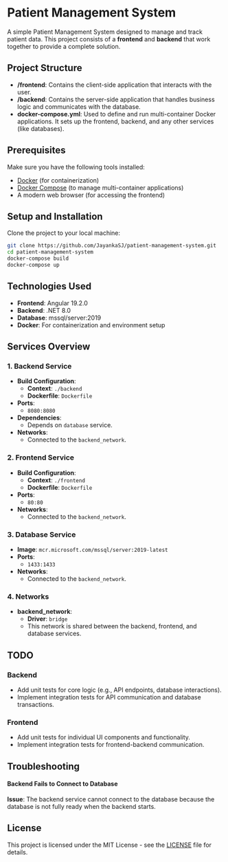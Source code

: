 # Patient Management System

A simple Patient Management System designed to manage and track patient data. This project consists of a **frontend** and **backend** that work together to provide a complete solution.

## Project Structure

- **/frontend**: Contains the client-side application that interacts with the user.
- **/backend**: Contains the server-side application that handles business logic and communicates with the database.
- **docker-compose.yml**: Used to define and run multi-container Docker applications. It sets up the frontend, backend, and any other services (like databases).

## Prerequisites

Make sure you have the following tools installed:

- [Docker](https://www.docker.com/get-started) (for containerization)
- [Docker Compose](https://docs.docker.com/compose/install/) (to manage multi-container applications)
- A modern web browser (for accessing the frontend)

## Setup and Installation

Clone the project to your local machine:

```bash
git clone https://github.com/JayankaSJ/patient-management-system.git
cd patient-management-system
docker-compose build
docker-compose up
```

## Technologies Used

- **Frontend**: Angular 19.2.0
- **Backend**: .NET 8.0
- **Database**: mssql/server:2019
- **Docker**: For containerization and environment setup

## Services Overview

### 1. **Backend Service**

- **Build Configuration**:
  - **Context**: `./backend`
  - **Dockerfile**: `Dockerfile`
- **Ports**:
  - `8080:8080`
- **Dependencies**:
  - Depends on `database` service.
- **Networks**:
  - Connected to the `backend_network`.

### 2. **Frontend Service**

- **Build Configuration**:
  - **Context**: `./frontend`
  - **Dockerfile**: `Dockerfile`
- **Ports**:
  - `80:80`
- **Networks**:
  - Connected to the `backend_network`.

### 3. **Database Service**

- **Image**: `mcr.microsoft.com/mssql/server:2019-latest`
- **Ports**:
  - `1433:1433`
- **Networks**:
  - Connected to the `backend_network`.

### 4. Networks

- **backend_network**:
  - **Driver**: `bridge`
  - This network is shared between the backend, frontend, and database services.

## TODO

### Backend

- Add unit tests for core logic (e.g., API endpoints, database interactions).
- Implement integration tests for API communication and database transactions.

### Frontend

- Add unit tests for individual UI components and functionality.
- Implement integration tests for frontend-backend communication.

## Troubleshooting

#### Backend Fails to Connect to Database

**Issue**: The backend service cannot connect to the database because the database is not fully ready when the backend starts.

## License

This project is licensed under the MIT License - see the [LICENSE](LICENSE) file for details.
